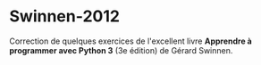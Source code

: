 # Swinnen-2012
Correction de quelques exercices de l'excellent livre __Apprendre à programmer avec Python 3__  (3e édition) de Gérard Swinnen.
